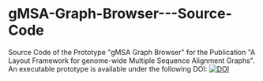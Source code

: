 # gMSA-Graph-Browser---Source-Code
Source Code of the Prototype "gMSA Graph Browser" for the Publication "A Layout Framework for genome-wide Multiple Sequence Alignment Graphs".
An executable prototype is available under the following DOI: [![DOI](https://zenodo.org/badge/DOI/10.5281/zenodo.10284922.svg)](https://doi.org/10.5281/zenodo.10284922)


